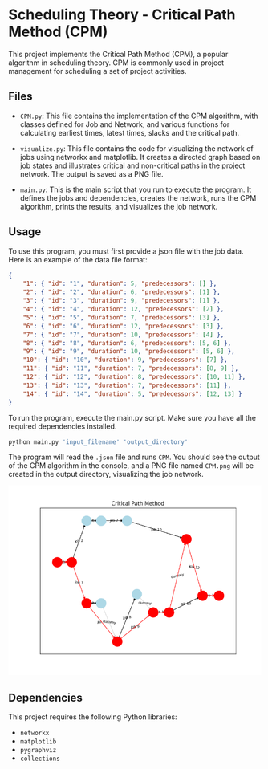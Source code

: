 # Scheduling Theory - Critical Path Method (CPM)
This project implements the Critical Path Method (CPM), a popular algorithm in scheduling theory. CPM is commonly used in project management for scheduling a set of project activities.

## Files

- `CPM.py`: This file contains the implementation of the CPM algorithm, with classes defined for Job and Network, and various functions for calculating earliest times, latest times, slacks and the critical path.

- `visualize.py`: This file contains the code for visualizing the network of jobs using networkx and matplotlib. It creates a directed graph based on job states and illustrates critical and non-critical paths in the project network. The output is saved as a PNG file.

- `main.py`: This is the main script that you run to execute the program. It defines the jobs and dependencies, creates the network, runs the CPM algorithm, prints the results, and visualizes the job network.

## Usage

To use this program, you must first provide a json file with the job data.
Here is an example of the data file format:

```json
{
    "1": { "id": "1", "duration": 5, "predecessors": [] },
    "2": { "id": "2", "duration": 6, "predecessors": [1] },
    "3": { "id": "3", "duration": 9, "predecessors": [1] },
    "4": { "id": "4", "duration": 12, "predecessors": [2] },
    "5": { "id": "5", "duration": 7, "predecessors": [3] },
    "6": { "id": "6", "duration": 12, "predecessors": [3] },
    "7": { "id": "7", "duration": 10, "predecessors": [4] },
    "8": { "id": "8", "duration": 6, "predecessors": [5, 6] }, 
    "9": { "id": "9", "duration": 10, "predecessors": [5, 6] },
    "10": { "id": "10", "duration": 9, "predecessors": [7] },
    "11": { "id": "11", "duration": 7, "predecessors": [8, 9] },
    "12": { "id": "12", "duration": 8, "predecessors": [10, 11] },
    "13": { "id": "13", "duration": 7, "predecessors": [11] },
    "14": { "id": "14", "duration": 5, "predecessors": [12, 13] }
}
```

To run the program, execute the main.py script. Make sure you have all the required dependencies installed.

```bash
python main.py 'input_filename' 'output_directory'
```
The program will read the `.json` file and runs `CPM`. You should see the output of the CPM algorithm in the console, and a PNG file named `CPM.png` will be created in the output directory, visualizing the job network.

![image not found](output/CPM.png)

## Dependencies

This project requires the following Python libraries:

- `networkx`
- `matplotlib`
- `pygraphviz`
- `collections`
